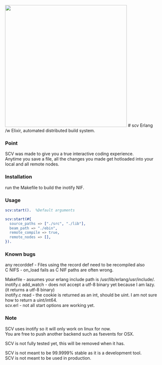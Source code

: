 <img src="http://i.imgur.com/AJLbnwu.jpg" width="400" height="400" />
# scv
Erlang /w Elixir, automated distributed build system.

### Point
SCV was made to give you a true interactive coding experience.  
Anytime you save a file, all the changes you made get hotloaded into your local and all remote nodes.  

### Installation
run the Makefile to build the inotify NIF.

### Usage
```erlang
scv:start().  %Default arguments

scv:start(#{
  source_paths => ["./src", "./lib"],
  beam_path => "./ebin",
  remote_compile => true,
  remote_nodes => [],
}).
```

### Known bugs
any recorddef - Files using the record def need to be recompiled also  
C NIFS - on_load fails as C NIF paths are often wrong.  

Makefile - assumes your erlang include path is /usr/lib/erlang/usr/include/.  
inotify.c add_watch - does not accept a utf-8 binary yet because I am lazy. (it returns a utf-8 binary)  
inotify.c read - the cookie is returned as an int, should be uint. I am not sure how to return a uint/int64.  
scv.erl - not all start options are working yet.

### Note

SCV uses inotify so it will only work on linux for now.  
You are free to push another backend such as fsevents for OSX.  
  
SCV is not fully tested yet, this will be removed when it has.  
  
SCV is not meant to be 99.9999% stable as it is a development tool.  
SCV is not meant to be used in production.
